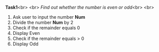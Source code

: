 **Task1**<br\>
<br\>
*Find out whether the number is even or odd*<br\>
<br\>
1. Ask user to input the number **Num**
2. Divide the number **Num** by 2
3. Check if the remainder equals 0
4. Display Even
5. Check if the remainder equals > 0
6. Display Odd
